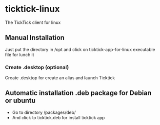 # ticktick-linux
The TickTick client for linux

## Manual Installation 
Just put the directory in /opt and click on ticktick-app-for-linux executable file for lunch it

### Create .desktop (optional)
Create .desktop for create an alias and launch Ticktick

## Automatic installation .deb package for Debian or ubuntu
- Go to directory /packages/deb/
- And click to ticktick.deb for install ticktick app

